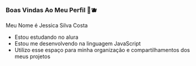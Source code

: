 ### Boas Vindas Ao Meu Perfil 💙🫐

Meu Nome é Jessica Silva Costa

- Estou estudando no alura
- Estou me desenvolvendo na linguagem JavaScript
- Utilizo esse espaço para minha organização e compartilhamentos  dos meus projetos
